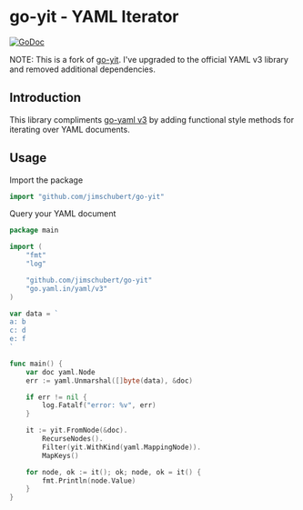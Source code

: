 # go-yit - YAML Iterator

[![GoDoc](https://godoc.org/github.com/jimschubert/go-yit?status.svg)](https://godoc.org/github.com/dprotaso/go-yit)

NOTE: This is a fork of [go-yit](https://github.com/dprotaso/go-yit). I've upgraded to the official YAML v3 library and removed additional dependencies.

## Introduction

This library compliments [go-yaml v3](https://github.com/go-yaml/yaml/tree/v3) by adding
functional style methods for iterating over YAML documents.

## Usage

Import the package
```go
import "github.com/jimschubert/go-yit"
```


Query your YAML document
```go
package main

import (
	"fmt"
	"log"

	"github.com/jimschubert/go-yit"
	"go.yaml.in/yaml/v3"
)

var data = `
a: b
c: d
e: f
`

func main() {
	var doc yaml.Node
	err := yaml.Unmarshal([]byte(data), &doc)

	if err != nil {
		log.Fatalf("error: %v", err)
	}

	it := yit.FromNode(&doc).
		RecurseNodes().
		Filter(yit.WithKind(yaml.MappingNode)).
		MapKeys()

	for node, ok := it(); ok; node, ok = it() {
		fmt.Println(node.Value)
	}
}
```

